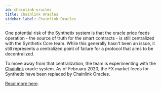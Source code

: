 ```yaml
---
id: chainlink-oracles
title: Chainlink Oracles
sidebar_label: Chainlink Oracles
---
```


One potential risk of the Synthetix system is that the oracle price feeds operation - the source of truth for the smart contracts - is still centralized with the Synthetix Core team. While this generally hasn't been an issue, it still represents a centralized point of failure for a protocol that aims to be decentralized.

To move away from that centralization, the team is experimenting with the <a href="https://chain.link/" class="link" target="_blank">Chainlink</a> oracle system. As of February 2020, the FX market feeds for Synthetix have been replaced by Chainlink Oracles.

<a href="https://github.com/Synthetixio/synthetix/issues/293" class="link" target="_blank">Read more here</a>.
